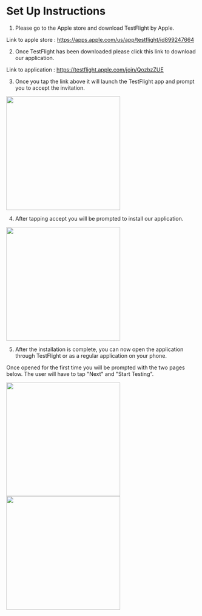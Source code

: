 
# Set Up Instructions

1. Please go to the Apple store and download TestFlight by Apple.

Link to apple store : https://apps.apple.com/us/app/testflight/id899247664

2. Once TestFlight has been downloaded please click this link to download our application.

Link to application : https://testflight.apple.com/join/QozbzZUE

3. Once you tap the link above it will launch the TestFlight app and prompt you to accept the invitation.
<img src="https://user-images.githubusercontent.com/59741125/116451050-07ed0a00-a82a-11eb-879c-44fc1f9c3764.jpeg" width=300 align=middle>

4. After tapping accept you will be prompted to install our application.
<img src="https://user-images.githubusercontent.com/59741125/116451134-1c310700-a82a-11eb-92c3-51d3df0347de.jpeg" width=300 align=middle>



5. After the installation is complete, you can now open the application through TestFlight or as a regular application on your phone.

Once opened for the first time you will be prompted with the two pages below. The user will have to tap "Next" and "Start Testing". 

<p float="left">
  <img src="https://user-images.githubusercontent.com/59741125/116451263-408ce380-a82a-11eb-9649-916409efcb66.jpeg" width=300 align=middle>
  <img src="https://user-images.githubusercontent.com/59741125/114907575-34943100-9de9-11eb-949d-cd1c3d457b78.png" width=300 align=middle>
</p>

